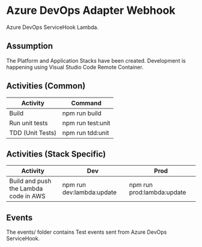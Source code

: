 # Azure DevOps Adapter Webhook
Azure DevOps ServiceHook Lambda.

## Assumption
The Platform and Application Stacks have been created. 
Development is happening using Visual Studio Code Remote Container. 

## Activities (Common)
| Activity                                | Command                    |
| --------------------------------------- | -------------------------- |
| Build                                   | npm run build              | 
| Run unit tests                          | npm run test:unit          |
| TDD (Unit Tests)                        | npm run tdd:unit           |

## Activities (Stack Specific)
| Activity                                | Dev                        | Prod                       |
| --------------------------------------- | -------------------------- |--------------------------- |
| Build and push the Lambda code in AWS   | npm run dev:lambda:update  | npm run prod:lambda:update | 

## Events
The events/ folder contains Test events sent from Azure DevOps ServiceHook.
